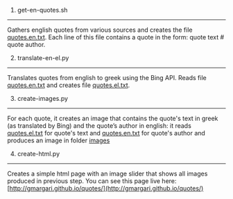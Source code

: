 1. get-en-quotes.sh
-------------------

Gathers english quotes from various sources and creates the file [quotes.en.txt](quotes.en.txt). Each line of this file contains a quote in the form: quote text # quote author.

2. translate-en-el.py
---------------------

Translates quotes from english to greek using the Bing API. Reads file [quotes.en.txt](quotes.en.txt) and creates file [quotes.el.txt](quotes.el.txt).

3. create-images.py
-------------------

For each quote, it creates an image that contains the quote's text in greek (as translated by Bing) and the quote’s author in english: it reads [quotes.el.txt](quotes.el.txt) for quote's text and [quotes.en.txt](quotes.en.txt) for quote's author and produces an image in folder [images](images/)

4. create-html.py
-----------------

Creates a simple html page with an image slider that shows all images produced in previous step. You can see this page live here: [http://gmargari.github.io/quotes/](http://gmargari.github.io/quotes/)
